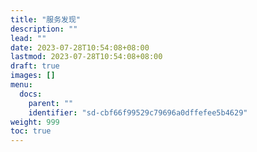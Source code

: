 ```yaml
---
title: "服务发现"
description: ""
lead: ""
date: 2023-07-28T10:54:08+08:00
lastmod: 2023-07-28T10:54:08+08:00
draft: true
images: []
menu:
  docs:
    parent: ""
    identifier: "sd-cbf66f99529c79696a0dffefee5b4629"
weight: 999
toc: true
---
```

